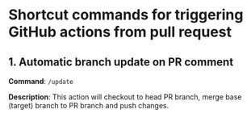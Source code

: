 # Shortcut commands for triggering GitHub actions from pull request

## 1. Automatic branch update on PR comment

**Command**: `/update`

**Description**: This action will checkout to head PR branch, merge base (target) branch to PR branch and push changes.
